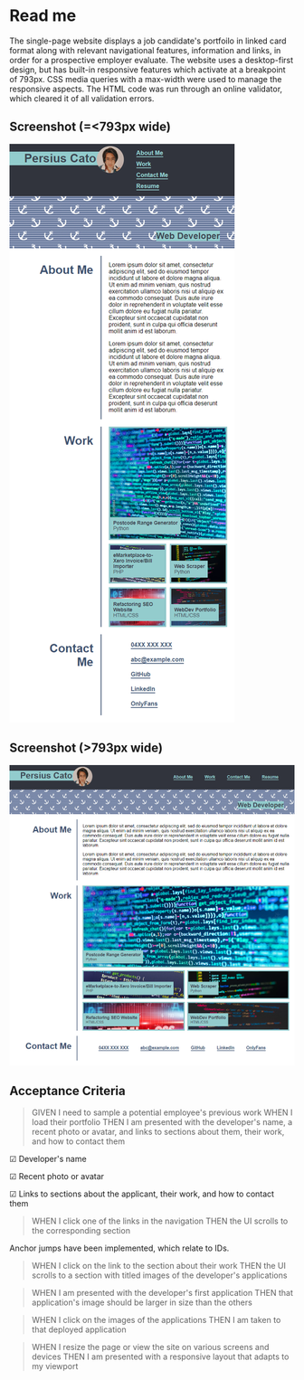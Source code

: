 # Read me

The single-page website displays a job candidate's portfoilo in linked card format along with relevant navigational features, information and links, in order for a prospective employer evaluate.  The website uses a desktop-first design, but has built-in responsive features which activate at a breakpoint of 793px.  CSS media queries with a max-width were used to manage the responsive aspects.  The HTML code was run through an online validator, which cleared it of all validation errors.

## Screenshot (=<793px wide)
<img src="assets/Small device screenshot up to 793px.png">

## Screenshot (>793px wide)
<img src="assets/Desktop screenshot from 793px.png">

## Acceptance Criteria
> GIVEN I need to sample a potential employee's previous work
WHEN I load their portfolio
THEN I am presented with the developer's name, a recent photo or avatar, and links to sections about them, their work, and how to contact them

&#9745; Developer's name

&#9745; Recent photo or avatar

&#9745; Links to sections about the applicant, their work, and how to contact them


> WHEN I click one of the links in the navigation
THEN the UI scrolls to the corresponding section

Anchor jumps have been implemented, which relate to IDs.

> WHEN I click on the link to the section about their work
THEN the UI scrolls to a section with titled images of the developer's applications

> WHEN I am presented with the developer's first application
THEN that application's image should be larger in size than the others

> WHEN I click on the images of the applications
THEN I am taken to that deployed application

> WHEN I resize the page or view the site on various screens and devices
THEN I am presented with a responsive layout that adapts to my viewport